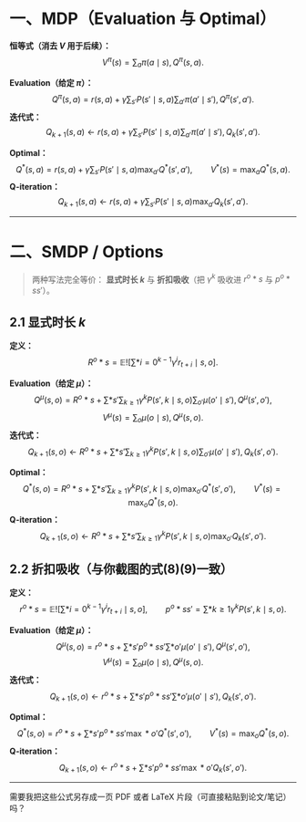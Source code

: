 
# 一、MDP（Evaluation 与 Optimal）

**恒等式（消去 $V$ 用于后续）：**
$$V^{\pi}(s)=\sum_{a}\pi(a\mid s),Q^{\pi}(s,a).$$

**Evaluation（给定 $\pi$）：**
$$Q^{\pi}(s,a)=r(s,a)+\gamma\sum_{s'}P(s'\mid s,a)\sum_{a'}\pi(a'\mid s'),Q^{\pi}(s',a').$$
**迭代式：**
$$Q_{k+1}(s,a)\leftarrow r(s,a)+\gamma\sum_{s'}P(s'\mid s,a)\sum_{a'}\pi(a'\mid s'),Q_{k}(s',a').$$

**Optimal：**
$$Q^{*}(s,a)=r(s,a)+\gamma\sum_{s'}P(s'\mid s,a)\max_{a'}Q^{*}(s',a'),\qquad V^{*}(s)=\max_{a}Q^{*}(s,a).$$
**Q-iteration：**
$$Q_{k+1}(s,a)\leftarrow r(s,a)+\gamma\sum_{s'}P(s'\mid s,a)\max_{a'}Q_{k}(s',a').$$

---

# 二、SMDP / Options

> 两种写法完全等价：
> **显式时长 $k$** 与 **折扣吸收**（把 $\gamma^{k}$ 吸收进 $r^{o}*{s}$ 与 $p^{o}*{ss'}$）。

## 2.1 显式时长 $k$

**定义：**
$$R^{o}*{s}=\mathbb{E}!\left[\sum*{i=0}^{k-1}\gamma^{i}r_{t+i}\mid s,o\right].$$

**Evaluation（给定 $\mu$）：**
$$Q^{\mu}(s,o)=R^{o}*{s}+\sum*{s'}\sum_{k\ge1}\gamma^{k}P(s',k\mid s,o)\sum_{o'}\mu(o'\mid s'),Q^{\mu}(s',o'),$$
$$V^{\mu}(s)=\sum_{o}\mu(o\mid s),Q^{\mu}(s,o).$$
**迭代式：**
$$Q_{k+1}(s,o)\leftarrow R^{o}*{s}+\sum*{s'}\sum_{k\ge1}\gamma^{k}P(s',k\mid s,o)\sum_{o'}\mu(o'\mid s'),Q_{k}(s',o').$$

**Optimal：**
$$Q^{*}(s,o)=R^{o}*{s}+\sum*{s'}\sum_{k\ge1}\gamma^{k}P(s',k\mid s,o)\max_{o'}Q^{*}(s',o'),\qquad V^{*}(s)=\max_{o}Q^{*}(s,o).$$
**Q-iteration：**
$$Q_{k+1}(s,o)\leftarrow R^{o}*{s}+\sum*{s'}\sum_{k\ge1}\gamma^{k}P(s',k\mid s,o)\max_{o'}Q_{k}(s',o').$$

## 2.2 折扣吸收（与你截图的式(8)(9)一致）

**定义：**
$$r^{o}*{s}=\mathbb{E}!\left[\sum*{i=0}^{k-1}\gamma^{i}r_{t+i}\mid s,o\right],\qquad p^{o}*{ss'}=\sum*{k\ge1}\gamma^{k}P(s',k\mid s,o).$$

**Evaluation（给定 $\mu$）：**
$$Q^{\mu}(s,o)=r^{o}*{s}+\sum*{s'}p^{o}*{ss'}\sum*{o'}\mu(o'\mid s'),Q^{\mu}(s',o'),$$
$$V^{\mu}(s)=\sum_{o}\mu(o\mid s),Q^{\mu}(s,o).$$
**迭代式：**
$$Q_{k+1}(s,o)\leftarrow r^{o}*{s}+\sum*{s'}p^{o}*{ss'}\sum*{o'}\mu(o'\mid s'),Q_{k}(s',o').$$

**Optimal：**
$$Q^{*}(s,o)=r^{o}*{s}+\sum*{s'}p^{o}*{ss'}\max*{o'}Q^{*}(s',o'),\qquad V^{*}(s)=\max_{o}Q^{*}(s,o).$$
**Q-iteration：**
$$Q_{k+1}(s,o)\leftarrow r^{o}*{s}+\sum*{s'}p^{o}*{ss'}\max*{o'}Q_{k}(s',o').$$

---

需要我把这些公式另存成一页 PDF 或者 LaTeX 片段（可直接粘贴到论文/笔记）吗？

